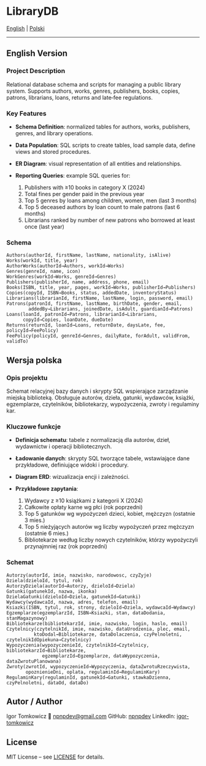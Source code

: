 # LibraryDB

[English](#english-version) | [Polski](#wersja-polska)

---

## English Version

### Project Description

Relational database schema and scripts for managing a public library system. Supports authors, works, genres, publishers, books, copies, patrons, librarians, loans, returns and late‐fee regulations.

### Key Features

* **Schema Definition**: normalized tables for authors, works, publishers, genres, and library operations.
* **Data Population**: SQL scripts to create tables, load sample data, define views and stored procedures.
* **ER Diagram**: visual representation of all entities and relationships.
* **Reporting Queries**: example SQL queries for:

  1. Publishers with ≥10 books in category X (2024)
  2. Total fines per gender paid in the previous year
  3. Top 5 genres by loans among children, women, men (last 3 months)
  4. Top 5 deceased authors by loan count to male patrons (last 6 months)
  5. Librarians ranked by number of new patrons who borrowed at least once (last year)

### Schema

```text
Authors(authorId, firstName, lastName, nationality, isAlive)
Works(workId, title, year)
AuthorWorks(authorId→Authors, workId→Works)
Genres(genreId, name, icon)
WorkGenres(workId→Works, genreId→Genres)
Publishers(publisherId, name, address, phone, email)
Books(ISBN, title, year, pages, workId→Works, publisherId→Publishers)
Copies(copyId, ISBN→Books, status, addedDate, inventoryStatus)
Librarians(librarianId, firstName, lastName, login, password, email)
Patrons(patronId, firstName, lastName, birthDate, gender, email,
        addedBy→Librarians, joinedDate, isAdult, guardianId→Patrons)
Loans(loanId, patronId→Patrons, librarianId→Librarians,
      copyId→Copies, loanDate, dueDate)
Returns(returnId, loanId→Loans, returnDate, daysLate, fee, policyId→FeePolicy)
FeePolicy(policyId, genreId→Genres, dailyRate, forAdult, validFrom, validTo)
```

## Wersja polska

### Opis projektu

Schemat relacyjnej bazy danych i skrypty SQL wspierające zarządzanie miejską biblioteką. Obsługuje autorów, dzieła, gatunki, wydawców, książki, egzemplarze, czytelników, bibliotekarzy, wypożyczenia, zwroty i regulaminy kar.

### Kluczowe funkcje

* **Definicja schematu**: tabele z normalizacją dla autorów, dzieł, wydawnictw i operacji bibliotecznych.
* **Ładowanie danych**: skrypty SQL tworzące tabele, wstawiające dane przykładowe, definiujące widoki i procedury.
* **Diagram ERD**: wizualizacja encji i zależności.
* **Przykładowe zapytania**:

  1. Wydawcy z ≥10 książkami z kategorii X (2024)
  2. Całkowite opłaty karne wg płci (rok poprzedni)
  3. Top 5 gatunków wg wypożyczeń dzieci, kobiet, mężczyzn (ostatnie 3 mies.)
  4. Top 5 nieżyjących autorów wg liczby wypożyczeń przez mężczyzn (ostatnie 6 mies.)
  5. Bibliotekarze według liczby nowych czytelników, którzy wypożyczyli przynajmniej raz (rok poprzedni)

### Schemat

```text
Autorzy(autorId, imie, nazwisko, narodowosc, czyZyje)
Dziela(dzieloId, tytul, rok)
AutorzyDziela(autorId→Autorzy, dzieloId→Dziela)
Gatunki(gatunekId, nazwa, ikonka)
DzielaGatunki(dzieloId→Dziela, gatunekId→Gatunki)
Wydawcy(wydawcaId, nazwa, adres, telefon, email)
Ksiazki(ISBN, tytul, rok, strony, dzieloId→Dziela, wydawcaId→Wydawcy)
Egzemplarze(egzemplarzId, ISBN→Ksiazki, stan, dataDodania, stanMagazynowy)
Bibliotekarze(bibliotekarzId, imie, nazwisko, login, haslo, email)
Czytelnicy(czytelnikId, imie, nazwisko, dataUrodzenia, plec, email,
          ktoDodal→Bibliotekarze, dataDolaczenia, czyPelnoletni, czytelnikIdOpiekuna→Czytelnicy)
Wypozyczenia(wypozyczenieId, czytelnikId→Czytelnicy, bibliotekarzId→Bibliotekarze,
             egzemplarzId→Egzemplarze, dataWypozyczenia, dataZwrotuPlanowana)
Zwroty(zwrotId, wypozyczenieId→Wypozyczenia, dataZwrotuRzeczywista,
       opoznienieDni, oplata, regulaminId→RegulaminKary)
RegulaminKary(regulaminId, gatunekId→Gatunki, stawkaDzienna, czyPelnoletni, dataOd, dataDo)
```

## Autor / Author

Igor Tomkowicz
📧 [npnpdev@gmail.com](mailto:npnpdev@gmail.com)
GitHub: [npnpdev](https://github.com/npnpdev)
LinkedIn: [igor-tomkowicz](https://www.linkedin.com/in/igor-tomkowicz-a5760b358/)

## License

MIT License – see [LICENSE](LICENSE) for details.

